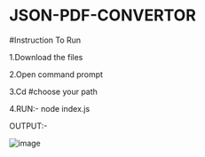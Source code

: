 # JSON-PDF-CONVERTOR

#Instruction To Run 

1.Download the files

2.Open command prompt

3.Cd #choose your path

4.RUN:- node index.js

OUTPUT:-

![image](https://user-images.githubusercontent.com/64641316/124545179-2c76eb00-de46-11eb-94a2-2f93291603bc.png)
